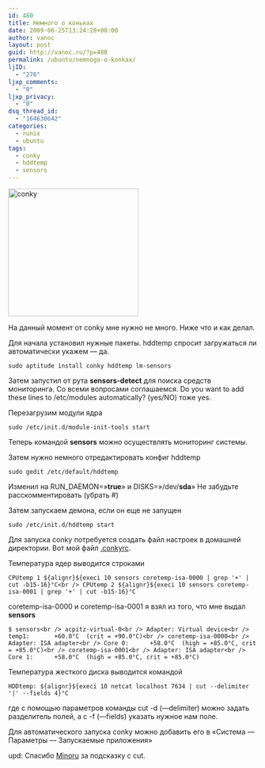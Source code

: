 ```yaml
---
id: 480
title: Немного о коньках
date: 2009-06-25T13:24:28+00:00
author: vanoc
layout: post
guid: http://vanoc.ru/?p=480
permalink: /ubuntu/nemnogo-o-konkax/
ljID:
  - "276"
ljxp_comments:
  - "0"
ljxp_privacy:
  - "0"
dsq_thread_id:
  - "164630642"
categories:
  - runix
  - ubuntu
tags:
  - conky
  - hddtemp
  - sensors
---
```

<img class="alignnone size-full wp-image-492" title="conky" src="http://vanoc.ru/uploads/2009/06/conky.png" alt="conky" width="263" height="258" />

На данный момент от conky мне нужно не много. Ниже что и как делал.

Для начала установил нужные пакеты. hddtemp спросит загружаться ли автоматически укажем &#8212; да.

`sudo aptitude install conky hddtemp lm-sensors`

Затем запустил от рута **sensors-detect** для поиска средств мониторинга. Со всеми вопросами соглашаемся. Do you want to add these lines to /etc/modules automatically? (yes/NO) тоже yes.

Перезагрузим модули ядра

`sudo /etc/init.d/module-init-tools start`

Теперь командой **sensors** можно осуществлять мониторинг системы.

Затем нужно немного отредактировать конфиг hddtemp

`sudo gedit /etc/default/hddtemp`

Изменил на RUN_DAEMON=&#187;**true**&#187; и DISKS=&#187;/dev/**sda**&#187; Не забудьте расскомментировать (убрать #)

Затем запускаем демона, если он еще не запущен

`sudo /etc/init.d/hddtemp start`

Для запуска conky потребуется создать файл настроек в домашней директории. Вот мой файл [.conkyrc](http://vanoc.ru/uploads/.conkyrc).

Температура ядер выводится строками

`CPUtemp 1 ${alignr}${execi 10 sensors coretemp-isa-0000 | grep '+' | cut -b15-16}°C<br />
CPUtemp 2 ${alignr}${execi 10 sensors coretemp-isa-0001 | grep '+' | cut -b15-16}°C`

coretemp-isa-0000 и coretemp-isa-0001 я взял из того, что мне выдал **sensors**

`$ sensors<br />
acpitz-virtual-0<br />
Adapter: Virtual device<br />
temp1:       +60.0°C  (crit = +90.0°C)<br />
coretemp-isa-0000<br />
Adapter: ISA adapter<br />
Core 0:      +58.0°C  (high = +85.0°C, crit = +85.0°C)<br />
coretemp-isa-0001<br />
Adapter: ISA adapter<br />
Core 1:      +58.0°C  (high = +85.0°C, crit = +85.0°C)`

Температура жесткого диска выводится командой

`HDDtemp: ${alignr}${execi 10 netcat localhost 7634 | cut --delimiter '|' --fields 4}°C`

где с помощью параметров команды cut -d (&#8212;delimiter) можно задать разделитель полей, а с -f (&#8212;fields) указать нужное нам поле.

Для автоматического запуска conky можно добавить его в &#171;Система &#8212; Параметры &#8212; Запускаемые приложения&#187;

upd: Спасибо [Minoru](http://debiania.blogspot.com/) за подсказку с cut.